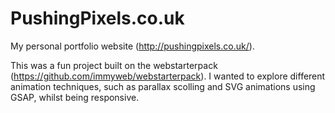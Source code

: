 # PushingPixels.co.uk

My personal portfolio website (http://pushingpixels.co.uk/). 

This was a fun project built on the webstarterpack (https://github.com/immyweb/webstarterpack). I wanted to explore different animation techniques, such as parallax scolling and SVG animations using GSAP, whilst being responsive.

